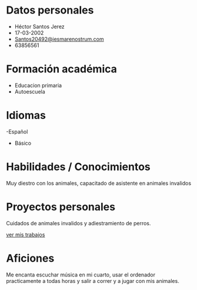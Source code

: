 # Datos personales

- Héctor Santos Jerez
- 17-03-2002
- Santos20492@iesmarenostrum.com
- 63856561

# Formación académica
- Educacion primaria
- Autoescuela
 
# Idiomas

-Español
- Básico

# Habilidades / Conocimientos

Muy diestro con los animales, capacitado de asistente en animales invalidos 

# Proyectos personales

Cuidados de animales invalidos y adiestramiento de perros.

[ver mis trabajos](trabajos.md)

# Aficiones 

Me encanta escuchar música en mi cuarto, usar el ordenador practicamente a todas horas y salir a correr y a jugar con mis animales.


